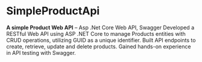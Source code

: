 # SimpleProductApi

**A simple Product Web API** – Asp .Net Core Web API, Swagger
Developed a RESTful Web API using ASP .NET Core to manage Products entities with CRUD operations, utilizing GUID as a unique identifier. Built API endpoints to create, retrieve, update and delete products. Gained hands-on experience in API testing with Swagger. 
